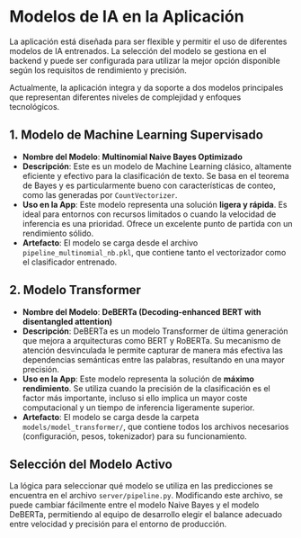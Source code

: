 # Modelos de IA en la Aplicación

La aplicación está diseñada para ser flexible y permitir el uso de diferentes modelos de IA entrenados. La selección del modelo se gestiona en el backend y puede ser configurada para utilizar la mejor opción disponible según los requisitos de rendimiento y precisión.

Actualmente, la aplicación integra y da soporte a dos modelos principales que representan diferentes niveles de complejidad y enfoques tecnológicos.

## 1. Modelo de Machine Learning Supervisado

-   **Nombre del Modelo**: **Multinomial Naive Bayes Optimizado**
-   **Descripción**: Este es un modelo de Machine Learning clásico, altamente eficiente y efectivo para la clasificación de texto. Se basa en el teorema de Bayes y es particularmente bueno con características de conteo, como las generadas por `CountVectorizer`.
-   **Uso en la App**: Este modelo representa una solución **ligera y rápida**. Es ideal para entornos con recursos limitados o cuando la velocidad de inferencia es una prioridad. Ofrece un excelente punto de partida con un rendimiento sólido.
-   **Artefacto**: El modelo se carga desde el archivo `pipeline_multinomial_nb.pkl`, que contiene tanto el vectorizador como el clasificador entrenado.

## 2. Modelo Transformer

-   **Nombre del Modelo**: **DeBERTa (Decoding-enhanced BERT with disentangled attention)**
-   **Descripción**: DeBERTa es un modelo Transformer de última generación que mejora a arquitecturas como BERT y RoBERTa. Su mecanismo de atención desvinculada le permite capturar de manera más efectiva las dependencias semánticas entre las palabras, resultando en una mayor precisión.
-   **Uso en la App**: Este modelo representa la solución de **máximo rendimiento**. Se utiliza cuando la precisión de la clasificación es el factor más importante, incluso si ello implica un mayor coste computacional y un tiempo de inferencia ligeramente superior.
-   **Artefacto**: El modelo se carga desde la carpeta `models/model_transformer/`, que contiene todos los archivos necesarios (configuración, pesos, tokenizador) para su funcionamiento.

## Selección del Modelo Activo

La lógica para seleccionar qué modelo se utiliza en las predicciones se encuentra en el archivo `server/pipeline.py`. Modificando este archivo, se puede cambiar fácilmente entre el modelo Naive Bayes y el modelo DeBERTa, permitiendo al equipo de desarrollo elegir el balance adecuado entre velocidad y precisión para el entorno de producción.
